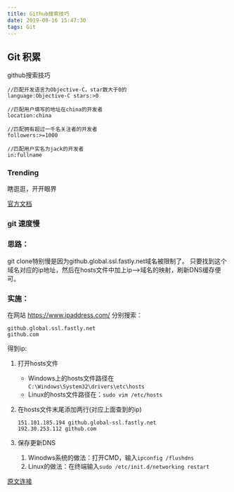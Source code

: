 ```yaml
---
title: Github搜索技巧
date: 2019-08-16 15:47:30
tags: Git
---
```


## Git 积累

github搜索技巧

```
//匹配开发语言为Objective-C，star数大于0的
language:Objective-C stars:>0

//匹配用户填写的地址在china的开发者
location:china

//匹配拥有超过一千名关注者的开发者
followers:>=1000

//匹配用户实名为jack的开发者
in:fullname
```

### Trending

瞎逛逛，开开眼界

[官方文档](https://help.github.com/en/articles/about-searching-on-github)



### git 速度慢

### 思路：

git clone特别慢是因为github.global.ssl.fastly.net域名被限制了。
只要找到这个域名对应的ip地址，然后在hosts文件中加上ip–>域名的映射，刷新DNS缓存便可。

### 实施：

在网站 https://www.ipaddress.com/ 分别搜索：

```
github.global.ssl.fastly.net
github.com
```

得到ip:



1. 打开hosts文件

   - Windows上的hosts文件路径在`C:\Windows\System32\drivers\etc\hosts`
   - Linux的hosts文件路径在：`sudo vim /etc/hosts`

2. 在hosts文件末尾添加两行(对应上面查到的ip)

   ```
   151.101.185.194 github.global-ssl.fastly.net
   192.30.253.112 github.com
   ```

3. 保存更新DNS

   1. Winodws系统的做法：打开CMD，输入`ipconfig /flushdns`
   2. Linux的做法：在终端输入`sudo /etc/init.d/networking restart`



[原文连接](https://blog.csdn.net/shahuhu000/article/details/83965642)